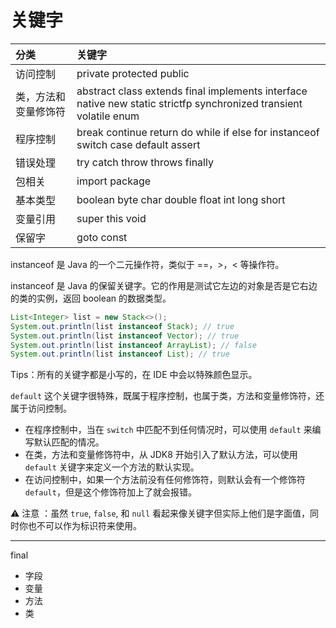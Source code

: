 # 关键字

| 分类                 | 关键字                                                                                                            |
| :------------------- | :---------------------------------------------------------------------------------------------------------------- |
| 访问控制             | private protected public                                                                                          |
| 类，方法和变量修饰符 | abstract class extends final implements interface native new static strictfp synchronized transient volatile enum |
| 程序控制             | break continue return do while if else for instanceof switch case default assert                                  |
| 错误处理             | try catch throw throws finally                                                                                    |
| 包相关               | import package                                                                                                    |
| 基本类型             | boolean byte char double float int long short                                                                     |
| 变量引用             | super this void                                                                                                   |
| 保留字               | goto const                                                                                                        |

instanceof 是 Java 的一个二元操作符，类似于 ==，>，< 等操作符。

instanceof 是 Java 的保留关键字。它的作用是测试它左边的对象是否是它右边的类的实例，返回 boolean 的数据类型。

```java
List<Integer> list = new Stack<>();
System.out.println(list instanceof Stack); // true
System.out.println(list instanceof Vector); // true
System.out.println(list instanceof ArrayList); // false
System.out.println(list instanceof List); // true
```

Tips：所有的关键字都是小写的，在 IDE 中会以特殊颜色显示。

`default` 这个关键字很特殊，既属于程序控制，也属于类，方法和变量修饰符，还属于访问控制。

- 在程序控制中，当在 `switch` 中匹配不到任何情况时，可以使用 `default` 来编写默认匹配的情况。
- 在类，方法和变量修饰符中，从 JDK8 开始引入了默认方法，可以使用 `default` 关键字来定义一个方法的默认实现。
- 在访问控制中，如果一个方法前没有任何修饰符，则默认会有一个修饰符 `default`，但是这个修饰符加上了就会报错。

⚠️ 注意 ：虽然 `true`, `false`, 和 `null` 看起来像关键字但实际上他们是字面值，同时你也不可以作为标识符来使用。

----

final

- 字段
- 变量
- 方法
- 类
